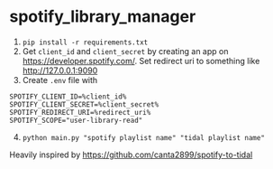 # spotify_library_manager

1. `pip install -r requirements.txt`
2. Get `client_id` and `client_secret` by creating an app on https://developer.spotify.com/. Set redirect uri to something like http://127.0.0.1:9090
3. Create `.env` file with 
```
SPOTIFY_CLIENT_ID=%client_id% 
SPOTIFY_CLIENT_SECRET=%client_secret%
SPOTIFY_REDIRECT_URI=%redirect_uri%
SPOTIFY_SCOPE="user-library-read"
```

4. `python main.py "spotify playlist name" "tidal playlist name"`


Heavily inspired by https://github.com/canta2899/spotify-to-tidal 
